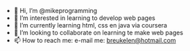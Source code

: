 - 👋 Hi, I’m @mikeprogramming
- 👀 I’m interested in learning to develop web pages
- 🌱 I’m currently learning html, css en java via coursera
- 💞️ I’m looking to collaborate on learning te make web pages
- 📫 How to reach me: e-mail me: breukelen@hotmail.com

<!---
mikeprogramming/mikeprogramming is a ✨ special ✨ repository because its `README.md` (this file) appears on your GitHub profile.
You can click the Preview link to take a look at your changes.
--->

